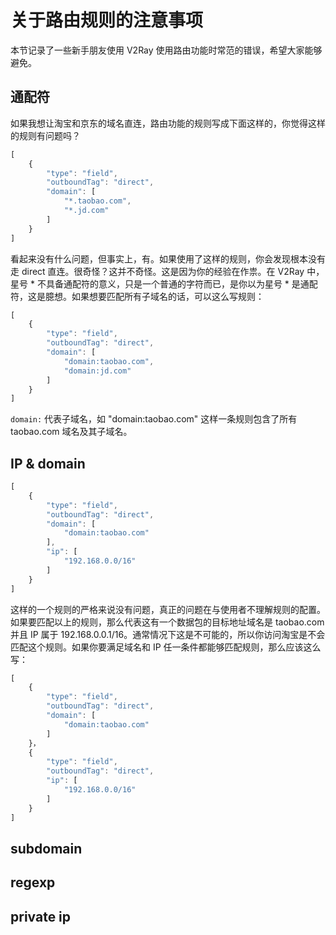 # 关于路由规则的注意事项

本节记录了一些新手朋友使用 V2Ray 使用路由功能时常范的错误，希望大家能够避免。

## 通配符

如果我想让淘宝和京东的域名直连，路由功能的规则写成下面这样的，你觉得这样的规则有问题吗？

```javascript
[
    {
        "type": "field",
        "outboundTag": "direct",
        "domain": [
            "*.taobao.com",
            "*.jd.com"
        ]
    }
]
```
看起来没有什么问题，但事实上，有。如果使用了这样的规则，你会发现根本没有走 direct 直连。很奇怪？这并不奇怪。这是因为你的经验在作祟。在 V2Ray 中，星号 \* 不具备通配符的意义，只是一个普通的字符而已，是你以为星号 \* 是通配符，这是臆想。如果想要匹配所有子域名的话，可以这么写规则：

```javascript
[
    {
        "type": "field",
        "outboundTag": "direct",
        "domain": [
            "domain:taobao.com",
            "domain:jd.com"
        ]
    }
]
```
`domain:` 代表子域名，如 "domain:taobao.com" 这样一条规则包含了所有 taobao.com 域名及其子域名。

## IP & domain

```javascript
[
    {
        "type": "field",
        "outboundTag": "direct",
        "domain": [
            "domain:taobao.com"
        ],
        "ip": [
            "192.168.0.0/16"
        ]
    }
]
```

这样的一个规则的严格来说没有问题，真正的问题在与使用者不理解规则的配置。如果要匹配以上的规则，那么代表这有一个数据包的目标地址域名是 taobao.com 并且 IP 属于 192.168.0.0.1/16。通常情况下这是不可能的，所以你访问淘宝是不会匹配这个规则。如果你要满足域名和 IP 任一条件都能够匹配规则，那么应该这么写：

```javascript
[
    {
        "type": "field",
        "outboundTag": "direct",
        "domain": [
            "domain:taobao.com"
        ]
    }，
    {
        "type": "field",
        "outboundTag": "direct",
        "ip": [
            "192.168.0.0/16"
        ]
    }
]
```


## subdomain

## regexp

## private ip
